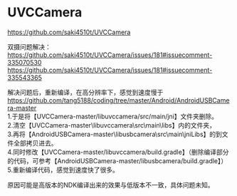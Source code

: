 UVCCamera
=========
https://github.com/saki4510t/UVCCamera

双摄问题解决：<br />
https://github.com/saki4510t/UVCCamera/issues/181#issuecomment-335070530 <br />
https://github.com/saki4510t/UVCCamera/issues/181#issuecomment-335543365 <br />



解决问题后，重新编译，在高分辨率下，感觉到速度慢于 <br />
https://github.com/tang5188/coding/tree/master/Android/AndroidUSBCamera-master  <br />
1.于是将【UVCCamera-master/libuvccamera/src/main/jni】文件夹删除。  <br />
2.清空【UVCCamera-master\libuvccamera\src\main\libs】内的文件夹，  <br />
3.再将【AndroidUSBCamera-master\libusbcamera\src\main\jniLibs】的到文件全部拷贝进去。  <br />
4.同时修改【UVCCamera-master/libuvccamera/build.gradle】（删除编译部分的代码，可参考【AndroidUSBCamera-master/libusbcamera/build.gradle】）  <br />
5.重新编译代码，感觉到速度快了很多。  <br />

原因可能是高版本的NDK编译出来的效果与低版本不一致，具体问题未知。
